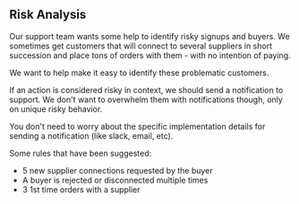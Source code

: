 ## Risk Analysis

Our support team wants some help to identify risky signups and buyers. We sometimes get customers that will connect to several suppliers in short succession and place tons of orders with them - with no intention of paying.

We want to help make it easy to identify these problematic customers.

If an action is considered risky in context, we should send a notification to support. We don't want to overwhelm them with notifications though, only on unique risky behavior.

You don't need to worry about the specific implementation details for sending a notification (like slack, email, etc).

Some rules that have been suggested:

- 5 new supplier connections requested by the buyer
- A buyer is rejected or disconnected multiple times
- 3 1st time orders with a supplier
